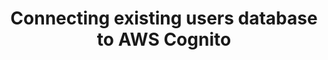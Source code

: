 ---
title: Connecting existing users database to AWS Cognito
description: "How to leverage Passwordless Authentication to use legacy database?"
banner: "./banner.png"
authorIds:
  - nader-dabit
href: https://medium.com/cloudsail-io/aws-cognito-use-existing-users-database-with-custom-authentication-flow-920142884c08
platforms:
  - React
categories:
  - Authentication
  - Functions
---